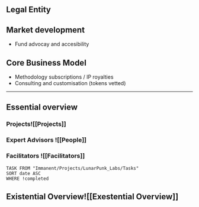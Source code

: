 ## Legal Entity

## Market development
- Fund advocay and accesibility

## Core Business Model
- Methodology subscriptions / IP royalties
- Consulting and customisation (tokens vetted)

---
## Essential overview

### Projects![[Projects]]
### Expert Advisors ![[People]]
### Facilitators ![[Facilitators]]
```dataview
TASK FROM "Immanent/Projects/LunarPunk_Labs/Tasks" 
SORT date ASC
WHERE !completed
```
## Existential Overview![[Exestential Overview]]